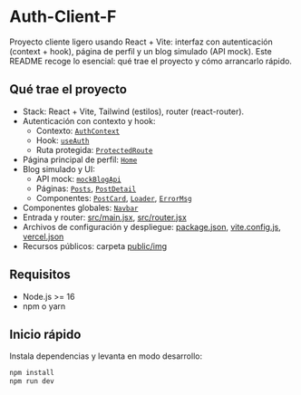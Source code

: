 # Auth-Client-F

Proyecto cliente ligero usando React + Vite: interfaz con autenticación (context + hook), página de perfil y un blog simulado (API mock). Este README recoge lo esencial: qué trae el proyecto y cómo arrancarlo rápido.

## Qué trae el proyecto
- Stack: React + Vite, Tailwind (estilos), router (react-router).
- Autenticación con contexto y hook:
  - Contexto: [`AuthContext`](src/features/auth/context/AuthContext.jsx)
  - Hook: [`useAuth`](src/features/auth/hooks/useAuth.js)
  - Ruta protegida: [`ProtectedRoute`](src/features/auth/ProtectedRoute.jsx)
- Página principal de perfil: [`Home`](src/features/profile/pages/Home.jsx)
- Blog simulado y UI:
  - API mock: [`mockBlogApi`](src/assets/blog/api/mockBlogApi.js)
  - Páginas: [`Posts`](src/assets/pages/Posts.jsx), [`PostDetail`](src/assets/pages/PostDetail.jsx)
  - Componentes: [`PostCard`](src/assets/components/PostCard.jsx), [`Loader`](src/assets/components/Loader.jsx), [`ErrorMsg`](src/assets/components/ErrorMsg.jsx)
- Componentes globales: [`Navbar`](src/components/Navbar.jsx)
- Entrada y router: [src/main.jsx](src/main.jsx), [src/router.jsx](src/router.jsx)
- Archivos de configuración y despliegue: [package.json](package.json), [vite.config.js](vite.config.js), [vercel.json](vercel.json)
- Recursos públicos: carpeta [public/img](public/img)

## Requisitos
- Node.js >= 16
- npm o yarn

## Inicio rápido
Instala dependencias y levanta en modo desarrollo:
```sh
npm install
npm run dev
```